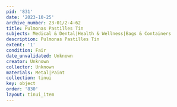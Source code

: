 ```yaml
---
pid: '831'
date: '2023-10-25'
archive_number: 23-01/2-4-62
title: Pulmonas Pastilles Tin
subjects: Medical & Dental|Health & Wellness|Bags & Containers
description: Pulmonas Pastilles Tin
extent: '1'
condition: Fair
date_unvalidated: Unknown
creator: Unknown
collector: Unknown
materials: Metal|Paint
collection: tinui
key: object
order: '830'
layout: tinui_item
---
```


